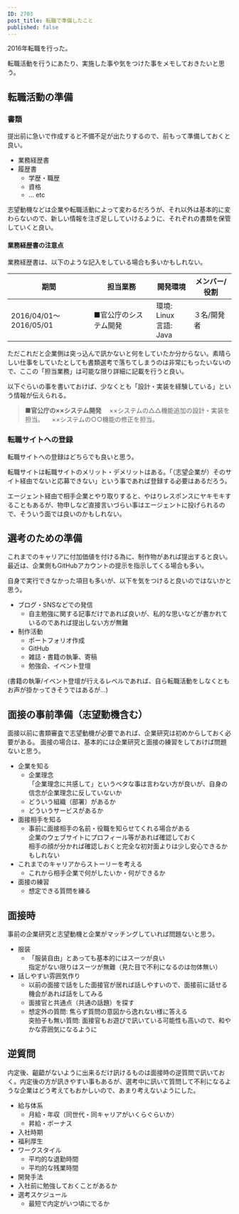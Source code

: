 ```yaml
---
ID: 2703
post_title: 転職で準備したこと
published: false
---
```

2016年転職を行った。

転職活動を行うにあたり、実施した事や気をつけた事をメモしておきたいと思う。

<!--more-->

<h2>転職活動の準備</h2>

<h3>書類</h3>

提出前に急いで作成すると不備不足が出たりするので、前もって準備しておくと良い。

<ul>
<li>業務経歴書</li>
<li>履歴書

<ul>
<li>学歴・職歴</li>
<li>資格</li>
<li>... etc</li>
</ul></li>
</ul>

志望動機などは企業や転職活動によって変わるだろうが、それ以外は基本的に変わらないので、新しい情報を注ぎ足ししていけるように、それぞれの書類を保管していくと良い。

<h4>業務経歴書の注意点</h4>

業務経歴書は、以下のような記入をしている場合も多いかもしれない。

<table>
<thead>
<tr>
  <th>期間</th>
  <th>担当業務</th>
  <th>開発環境</th>
  <th>メンバー/役割</th>
</tr>
</thead>
<tbody>
<tr>
  <td>2016/04/01～2016/05/01</td>
  <td>■官公庁のシステム開発</td>
  <td>環境: Linux<br>言語: Java</td>
  <td>３名/開発者</td>
</tr>
</tbody>
</table>

ただこれだと企業側は突っ込んで訊かないと何をしていたか分からない。素晴らしい仕事をしていたとしても書類選考で落ちてしまうのは非常にもったいないので、ここの「担当業務」は可能な限り詳細に記載を行うと良い。

以下ぐらいの事を書いておけば、少なくとも「設計・実装を経験している」という情報が伝えられる。

<blockquote>
  <strong>■官公庁の××システム開発</strong>
  　××システムの△△機能追加の設計・実装を担当。
  　××システムの○○機能の修正を担当。
</blockquote>

<h3>転職サイトへの登録</h3>

転職サイトへの登録はどちらでも良いと思う。

転職サイトは転職サイトのメリット・デメリットはある。「（志望企業が）そのサイト経由でないと応募できない」という事であれば登録する必要はあるだろう。

エージェント経由で相手企業とやり取りすると、やはりレスポンスにヤキモキすることもあるが、物申しなど直接言いづらい事はエージェントに投げられるので、そういう面では良いのかもしれない。

<h2>選考のための準備</h2>

これまでのキャリアに付加価値を付ける為に、制作物があれば提出すると良い。最近は、企業側もGitHubアカウントの提示を指示してくる場合も多い。

自身で実行できなかった項目も多いが、以下を気をつけると良いのではないかと思う。

<ul>
<li>ブログ・SNSなどでの発信

<ul>
<li>自主勉強に関する記事だけであれば良いが、私的な思いなどが書かれているのであれば提出しない方が無難</li>
</ul></li>
<li>制作活動

<ul>
<li>ポートフォリオ作成</li>
<li>GitHub</li>
<li>雑誌・書籍の執筆、寄稿</li>
<li>勉強会、イベント登壇</li>
</ul></li>
</ul>

(書籍の執筆/イベント登壇が行えるレベルであれば、自ら転職活動をしなくともお声が掛かってきそうではあるが…)

<h2>面接の事前準備（志望動機含む）</h2>

面接以前に書類審査で志望動機が必要であれば、企業研究は初めからしておく必要がある。
面接の場合は、基本的には企業研究と面接の練習をしておけば問題ないと思う。

<ul>
<li>企業を知る

<ul>
<li>企業理念<br />
「企業理念に共感して」というベタな事は言わない方が良いが、自身の信念が企業理念に反していないか</li>
<li>どういう組織（部署）があるか</li>
<li>どういうサービスがあるか</li>
</ul></li>
<li>面接相手を知る

<ul>
<li>事前に面接相手の名前・役職を知らせてくれる場合がある<br />
企業のウェブサイトにプロフィール等があれば確認しておく<br />
相手の顔が分かれば確認しおくと完全な初対面よりは少し安心できるかもしれない</li>
</ul></li>
<li>これまでのキャリアからストーリーを考える

<ul>
<li>これから相手企業で何がしたいか・何ができるか</li>
</ul></li>
<li>面接の練習

<ul>
<li>想定できる質問を練る</li>
</ul></li>
</ul>

<h2>面接時</h2>

事前の企業研究と志望動機と企業がマッチングしていれば問題ないと思う。

<ul>
<li>服装

<ul>
<li>「服装自由」とあっても基本的にはスーツが良い<br />
指定がない限りはスーツが無難（見た目で不利になるのは勿体無い）</li>
</ul></li>
<li>話しやすい雰囲気作り

<ul>
<li>以前の面接で話をした面接官が居れば話しやすいので、面接前に話せる機会があれば話をしてみる</li>
<li>面接官と共通点（共通の話題）を探す</li>
<li>想定外の質問: 焦らず質問の意図から逸れない様に答える<br />
突拍子も無い質問: 面接官もお遊びで訊いている可能性も高いので、和やかな雰囲気になるように</li>
</ul></li>
</ul>

<h2>逆質問</h2>

内定後、齟齬がないように出来るだけ訊けるものは面接時の逆質問で訊いておく。内定後の方が訊きやすい事もあるが、選考中に訊いて質問して不利になるような企業はどう考えてもおかしいので、あまり考えないようにした。

<ul>
<li>給与体系

<ul>
<li>月給・年収（同世代・同キャリアがいくらぐらいか）</li>
<li>昇給・ボーナス</li>
</ul></li>
<li>入社時期</li>
<li>福利厚生</li>
<li>ワークスタイル

<ul>
<li>平均的な退勤時間</li>
<li>平均的な残業時間</li>
</ul></li>
<li>開発手法</li>
<li>入社前に勉強しておくことがあるか</li>
<li>選考スケジュール

<ul>
<li>最短で内定がいつ頃にでるか</li>
</ul></li>
</ul>